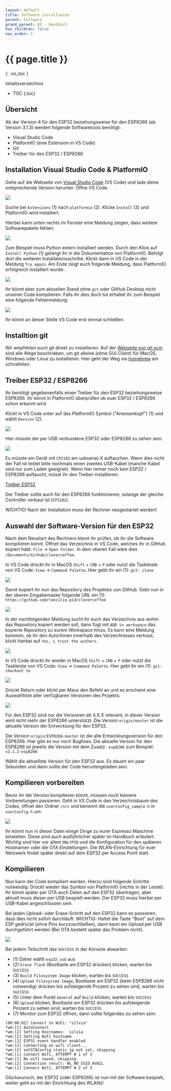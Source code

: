 ```yaml
---
layout: default
title: Software installieren
parent: Software
grand_parent: DE - Handbuch
has_children: false
nav_order: 1
---
```


#   {{ page.title }}
{: .no_toc }

Inhaltsverzeichnis

* TOC
{:toc}


## Übersicht
Ab der Version 4 für den ESP32 beziehungsweise für den ESP8266 (ab Version 3.1.3) werden folgende Softwaretools benötigt:
* Visual Studio Code
* PlatformIO (eine Extension in VS Code)
* Git
* Treiber für den ESP32 / ESP8266


## Installation Visual Studio Code & PlatformIO

Gehe auf die Webseite von [Visual Studio Code](https://code.visualstudio.com/download) (VS Code) und lade deine entsprechende Version herunter.
Öffne VS Code.

![](../../img/software-part-I/softwareinstall/swinstall1.png)

Suche bei `Extensions` (1) nach `platformio` (2). Klicke `Install` (3) und PlatformIO wird installiert.

Hierbei kann unten rechts im Fenster eine Meldung zeigen, dass weitere Softwarepakete fehlen:

![](../../img/software-part-I/softwareinstall/swinstall2.png)

Zum Beispiel muss Python extern installiert werden. Durch den Klick auf `Install Python` (1) gelangt ihr in die Dokumentation von PlatformIO. Befolgt dort die weiteren Installationsschritte. Klickt dann in VS Code in der Meldung `Try again`.
Am Ende zeigt euch folgende Meldung, dass PlatformIO erfolgreich installiert wurde:

![](../../img/software-part-I/softwareinstall/swinstall3.png)

Ihr könnt aber zum aktuellen Stand ohne `git` oder GitHub Desktop nicht unseren Code kompilieren. Falls ihr dies doch tut erhaltet ihr zum Beispiel eine folgende Fehlermeldung:

![](../../img/software-part-I/softwareinstall/swinstall4.png)

Ihr könnt an dieser Stelle VS Code erst einmal schließen.


## Installtion git
Wir empfehlen euch git direkt zu installieren. Auf der [Webseite von git scm](https://git-scm.com/downloads) sind alle Wege beschrieben, um git alleine (ohne GUI Client) für MacOS, Windows oder Linux zu installieren. Hier geht der Weg via [homebrew](https://brew.sh) am schnellsten.


## Treiber ESP32 / ESP8266
Ihr benötigt gegebenenfalls einen Treiber für den ESP32 beziehungsweise ESP8266. Ihr könnt in PlatformIO überprüfen ob euer ESP32 / ESP8266 schon erkannt wird.

Klickt in VS Code unter auf das PlatformIO Symbol ("Ameisenkopf") (1) und wählt `Devices` (2).

![](../../img/software-part-I/softwareinstall/swinstall7.png)

Hier müsste der per USB verbundene ESP32 oder ESP8266 zu sehen sein:

![](../../img/software-part-I/softwareinstall/swinstall8.png)

Es müsste ein Gerät mit `CP2102` am usbserial-X auftauchen. Wenn dies nicht der Fall ist testet bitte nochmals einen zweites USB-Kabel (manche Kabel sind nur zum Laden geeignet).
Wenn hier immer noch kein ESP32 / ESP8266 auftaucht, müsst ihr den Treiber installieren:

[Treiber ESP32](https://www.silabs.com/developers/usb-to-uart-bridge-vcp-drivers)

Der Treiber sollte auch für den ESP8266 funktionieren, solange der gleiche Controller verbaut ist (`CP2102`).

WICHTIG! Nach der Installation muss der Rechner neugestartet werden!


## Auswahl der Software-Version für den ESP32
Nach dem Neustart des Rechners könnt ihr prüfen, ob ihr die Software kompilieren könnt.
Öffnet das Verzeichnis in VS Code, welches ihr in GitHub kopiert habt. `File` -> `Open Folder`.
In dem oberen Fall wäre dies `/Documents/Github/clevercoffee`.

In VS Code drückt ihr in MacOS `Shift` + `CMD` + `P` oder nutzt die Taskleiste von VS Code: `View` -> `Command Palette`.
Hier gebt ihr ein (1): `git: clone`

![](../../img/software-part-I/softwareinstall/swinstall18.png)

Damit kopiert ihr nun das Repository des Projektes von GitHub. Gebt nun in der oberen Eingabemaske folgende URL ein (1):
`https://github.com/rancilio-pid/clevercoffee`

![](../../img/software-part-I/softwareinstall/swinstall19.png)

In der nachfolgenden Meldung sucht ihr euch das Verzeichnis aus wohin das Repository kopiert werden soll, dann fügt mit `ADD to workspace` das kopierte Repository zu eurem Workspace hinzu.
Es kann eine Meldung kommen, ob ihr den AutorInnen innerhalb des Verzeichnisses vertraut, klickt hierbei auf `Yes, i trust the authors`.

![](../../img/software-part-I/softwareinstall/swinstall20.png)

In VS Code drückt ihr wieder in MacOS `Shift` + `CMD` + `P` oder nutzt die Taskleiste von VS Code: `View` -> `Command Palette`.
Hier gebt ihr ein (1): `git: checkout to`

![](../../img/software-part-I/softwareinstall/swinstall9.png)

Drückt Return oder klickt per Maus den Befehl an und es erscheint eine Auswahlliste aller verfügbaren Versionen des Projekts:

![](../../img/software-part-I/softwareinstall/swinstall10.png)

Für den ESP32 sind nur die Versionen ab 4.X.X relevant, in dieser Version wird nicht mehr der ESP8266 unterstützt.
Die Version `origin/master` ist die aktuelle Version der Entwicklung für den ESP32.

Die Version `origin/ESP8266-master` ist die alte Entwicklungsversion für den ESP8266. Hier gibt es nur noch Bugfixes. Die aktuelle Version für den ESP8266 ist jeweils die Version mit dem Zusatz `-esp8266` zum Beispiel: `v3.1.2-esp8266`

Wählt die aktuellste Version für den ESP32 aus. Es dauert ein paar Sekunden und dann sollte der Code heruntergeladen sein.


##  Kompilieren vorbereiten
Bevor ihr die Version kompilieren könnt, müssen noch kleinere Vorbereitungen passieren.
Geht in VS Code in den Verzeichnisbaum des Codes, öffnet den Ordner `/src` und benennt die `userConfig_sample.h` in `userConfig.h` um:

![](../../img/software-part-I/softwareinstall/swinstall12.png)

Ihr könnt nun in dieser Datei einige Dinge zu eurer Espresso Maschine einstellen. Diese sind auch ausführlicher später im Handbuch erläutert. Wichtig sind hier vor allem `ONLYPID` und die Konfiguration für den späteren Hostnamen oder die OTA Einstellungen. Die WLAN-Einrichtung für euer Netzwerk findet später direkt auf dem ESP32 per Access Point statt.


##  Kompilieren
Nun kann der Code kompiliert werden. Hierzu sind folgende Schritte notwendig:
Drückt wieder das Symbol von PlatformIO (rechts in der Leiste). Ihr könnt später per OTA auch Daten auf den ESP32 übertragen, aber aktuell muss dieser per USB bespielt werden. Der ESP32 muss hierbei per USB-Kabel angeschlossen sein.

Bei jeden Upload- oder Erase-Schritt auf den ESP32 kann es passieren, dass dies nicht sofort durchläuft.
WICHTIG: Haltet die Taste "Boot" auf dem ESP gedrückt (ohne Pins kurzzuschließen), dann kann ein Upload per USB durchgeführt werden (Bei OTA besteht später das Problem nicht).

![](../../img/software-part-I/softwareinstall/swinstall13.png)

Bei jedem Teilschritt das `SUCCESS` in der Konsole abwarten:
* (1) Daher wählt `esp32_usb` aus
* (2) `Erase flash` (Boottaste am ESP32 drücken) klicken, warten bis `SUCCESS`
* (3) `Build Filesystem Image` klicken, warten bis `SUCCESS`
* (4) `Upload Filesystem Image`, Boottaste am ESP32 (beim ESP8266 nicht notwendig) drücken bis aufsteigende Prozent zu sehen sind, warten bis `SUCCESS`
* (5) Unter dem Punkt `General` auf `Build` klicken, warten bis `SUCCESS`
* (6) `Upload` klicken, Boottaste am ESP32 drücken bis aufsteigende Prozent zu sehen sind, warten bis `SUCCESS`
* (7) Monitor zum ESP32 öffnen, dann sollte folgendes zu sehen sein:

```
[00:00:02] Connect to WiFi: "silvia"
*wm:[1] AutoConnect
*wm:[2] Setting Hostnames:  silvia
*wm:[2] Setting WiFi hostname
*wm:[2] ESP32 event handler enabled
*wm:[2] Connecting as wifi client...
*wm:[2] setSTAConfig static ip not set, skipping
*wm:[1] Connect Wifi, ATTEMPT # 1 of 3
*wm:[1] No wifi saved, skipping
*wm:[2] Connection result: WL_NO_SSID_AVAIL
*wm:[1] Connect Wifi, ATTEMPT # 2 of 3
```

Glückwunsch, der ESP32 (oder ESP8266) ist nun mit der Software bespielt, weiter geht es mit der Einrichtung des WLANs!
